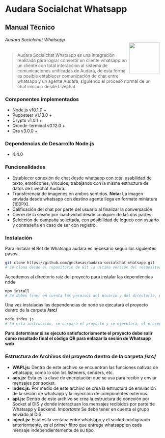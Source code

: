 ﻿# Audara Socialchat Whatsapp

<!-- [START getstarted] -->
## Manual Técnico

<img src="https://v.fastcdn.co/u/074e20eb/21885821-0-audara-red-a-letter.png" height="100" align="right" style="margin-top:20px;">

###### Audara Socialchat Whatsapp

> Audara Socialchat Whatsapp es una integración realizada para lograr convertir un cliente whatsapp en un cliente con total interacción al sistema de comunicaciones unificadas de Audara, de esta forma es posible establecer comunicación de chat entre whatsapp y un agente Audara; siguiendo el proceso normal de un chat iniciado desde Livechat.


### Componentes implementados
* Node.js v10.1.0 +
* Puppeteer v1.13.0 +
* Crypto v1.0.1 +
* Qrcode-terminal v0.12.0 + 
* Ora v3.0.0 +

### Dependencias de Desarrollo Node.js
* 4.4.0

### Funcionalidades
* Establecer conexión de chat desde whatsapp con total usabilidad de texto, emoticones, vinculos; trabajando con la misma estructura de datos de Livechat Audara.
* Transferencia de imagenes en ambos sentidos.
**Nota:** 
La imagen enviada desde whatsapp con destino agente llega en formato miniatura (100PX).
* Calificación del chat por parte del usuario al finalizar la conversación.
* Cierre de la sesión por inactividad desde cualquier de las dos partes.
* Selección de campaña solicitada, con posibilidad de logueo con usuario y contraseña en caso de ser con registro.

### Instalación

Para instalar el Bot de Whatsapp audara es necesario seguir los siguientes pasos:

```bash
git clone https://github.com/geckosas/audara-socialchat-whatsapp.git
# Se clona desde el repositorio de Git la última versión del respositorio en su rama Master
```

Accedemos al directorio raiz del proyecto para instalar las dependencias node

```bash
npm install
# Se deben tener en cuenta los permisos del usuario y del directorio, no deben haber advertencias ni errores de permisos
```

Una vez instaladas las dependencias de node se ejecutará el proyecto dentro de la carpeta **/src/**

```bash
node index.js
# En esta instrucción, se cargará el proyecto y se ejecutará, el procedimiento es mostrado en consola.
```
**Para determinar si se ejecutó satisfactoriamente el proyecto debe salir como resultado final el código QR para enlazar la sesión de Whatsapp web**

### Estructura de Archivos del proyecto dentro de la carpeta **/src/**
* **WAPI.js:**
Dentro de este archivo se encuentran las funciones nativas de whatsapp, como lo són los listeners, senders, etc.
* **aes.js:**
Esta es la clase de encriptación que se usa para recibir y enviar mensajes por socket.
* **index.js:**
Por medio de este archivo se crea la estructura de emulación de la sesión de whatsapp y la inyección de componentes externos.
* **api.js:**
Dentro de este archivo se crea la estructura de conexión por Socket al DIS y donde interactuan los mensajes recibidos por parte de Whatsapp y Backend.
*Importante*
Se debe tener en cuenta el grupo enviado al DIS.
* **inject.js:**
Esta es la ventana entre whatsapp y el socket configurado anteriormente, es el primer filtro que entrega whatsapp en cada mensaje independientemente de su tipo.